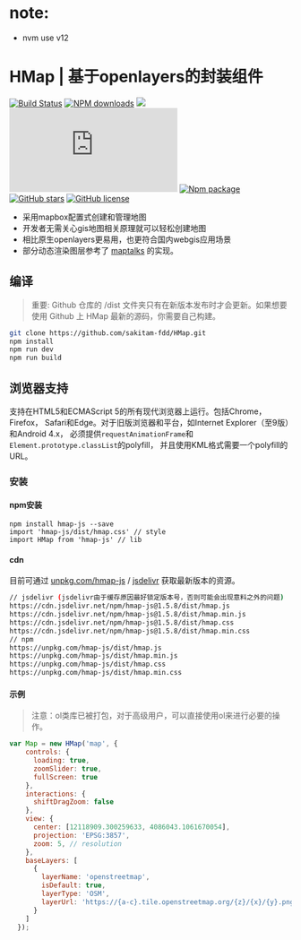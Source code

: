 # note:
 - nvm use v12
# HMap  |  基于openlayers的封装组件

[![Build Status](https://travis-ci.org/sakitam-fdd/HMap.svg?branch=master)](https://www.travis-ci.org/sakitam-fdd/HMap)
[![NPM downloads](https://img.shields.io/npm/dm/hmap-js.svg)](https://npmjs.org/package/hmap-js)
[![](https://data.jsdelivr.com/v1/package/npm/hmap-js/badge)](https://www.jsdelivr.com/package/npm/hmap-js)
![JS gzip size](http://img.badgesize.io/https://unpkg.com/hmap-js/dist/hmap.js?compression=gzip&label=gzip%20size:%20JS)
[![Npm package](https://img.shields.io/npm/v/hmap-js.svg)](https://www.npmjs.org/package/hmap-js)
[![GitHub stars](https://img.shields.io/github/stars/sakitam-fdd/HMap.svg)](https://github.com/sakitam-fdd/HMap/stargazers)
[![GitHub license](https://img.shields.io/badge/license-MIT-blue.svg)](https://raw.githubusercontent.com/sakitam-fdd/HMap/master/LICENSE)

- 采用mapbox配置式创建和管理地图
- 开发者无需关心gis地图相关原理就可以轻松创建地图
- 相比原生openlayers更易用，也更符合国内webgis应用场景
- 部分动态渲染图层参考了 [maptalks](https://github.com/maptalks/maptalks.js) 的实现。

## 编译

> 重要: Github 仓库的 /dist 文件夹只有在新版本发布时才会更新。如果想要使用 Github 上 HMap 最新的源码，你需要自己构建。

```bash
git clone https://github.com/sakitam-fdd/HMap.git
npm install
npm run dev
npm run build
```

## 浏览器支持

支持在HTML5和ECMAScript 5的所有现代浏览器上运行。包括Chrome，Firefox，
Safari和Edge。对于旧版浏览器和平台，如Internet Explorer（至9版）和Android 4.x，
必须提供`requestAnimationFrame`和`Element.prototype.classList`的polyfill，
并且使用KML格式需要一个polyfill的URL。

### 安装

#### npm安装

```
npm install hmap-js --save
import 'hmap-js/dist/hmap.css' // style
import HMap from 'hmap-js' // lib
```

#### cdn

目前可通过 [unpkg.com/hmap-js](https://unpkg.com/hmap-js/dist/hmap.js) / [jsdelivr](https://cdn.jsdelivr.net/npm/hmap-js/dist/hmap.js) 获取最新版本的资源。

```bash
// jsdelivr (jsdelivr由于缓存原因最好锁定版本号，否则可能会出现意料之外的问题)
https://cdn.jsdelivr.net/npm/hmap-js@1.5.8/dist/hmap.js
https://cdn.jsdelivr.net/npm/hmap-js@1.5.8/dist/hmap.min.js
https://cdn.jsdelivr.net/npm/hmap-js@1.5.8/dist/hmap.css
https://cdn.jsdelivr.net/npm/hmap-js@1.5.8/dist/hmap.min.css
// npm
https://unpkg.com/hmap-js/dist/hmap.js
https://unpkg.com/hmap-js/dist/hmap.min.js
https://unpkg.com/hmap-js/dist/hmap.css
https://unpkg.com/hmap-js/dist/hmap.min.css
```

#### 示例

> 注意：ol类库已被打包，对于高级用户，可以直接使用ol来进行必要的操作。

```javascript
var Map = new HMap('map', {
    controls: {
      loading: true,
      zoomSlider: true,
      fullScreen: true
    },
    interactions: {
      shiftDragZoom: false
    },
    view: {
      center: [12118909.300259633, 4086043.1061670054],
      projection: 'EPSG:3857',
      zoom: 5, // resolution
    },
    baseLayers: [
      {
        layerName: 'openstreetmap',
        isDefault: true,
        layerType: 'OSM',
        layerUrl: 'https://{a-c}.tile.openstreetmap.org/{z}/{x}/{y}.png'
      }
    ]
  });
```

